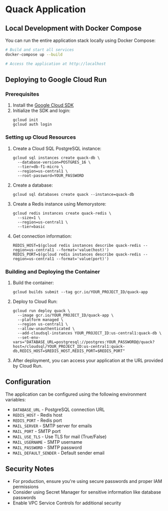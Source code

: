 # Quack Application

## Local Development with Docker Compose

You can run the entire application stack locally using Docker Compose:

```bash
# Build and start all services
docker-compose up --build

# Access the application at http://localhost
```

## Deploying to Google Cloud Run

### Prerequisites

1. Install the [Google Cloud SDK](https://cloud.google.com/sdk/docs/install)
2. Initialize the SDK and login:
   ```
   gcloud init
   gcloud auth login
   ```

### Setting up Cloud Resources

1. Create a Cloud SQL PostgreSQL instance:
   ```
   gcloud sql instances create quack-db \
     --database-version=POSTGRES_16 \
     --tier=db-f1-micro \
     --region=us-central1 \
     --root-password=YOUR_PASSWORD
   ```

2. Create a database:
   ```
   gcloud sql databases create quack --instance=quack-db
   ```

3. Create a Redis instance using Memorystore:
   ```
   gcloud redis instances create quack-redis \
     --size=1 \
     --region=us-central1 \
     --tier=basic
   ```

4. Get connection information:
   ```
   REDIS_HOST=$(gcloud redis instances describe quack-redis --region=us-central1 --format='value(host)')
   REDIS_PORT=$(gcloud redis instances describe quack-redis --region=us-central1 --format='value(port)')
   ```

### Building and Deploying the Container

1. Build the container:
   ```
   gcloud builds submit --tag gcr.io/YOUR_PROJECT_ID/quack-app
   ```

2. Deploy to Cloud Run:
   ```
   gcloud run deploy quack \
     --image gcr.io/YOUR_PROJECT_ID/quack-app \
     --platform managed \
     --region us-central1 \
     --allow-unauthenticated \
     --add-cloudsql-instances YOUR_PROJECT_ID:us-central1:quack-db \
     --set-env-vars="DATABASE_URL=postgresql://postgres:YOUR_PASSWORD@/quack?host=/cloudsql/YOUR_PROJECT_ID:us-central1:quack-db,REDIS_HOST=$REDIS_HOST,REDIS_PORT=$REDIS_PORT"
   ```

3. After deployment, you can access your application at the URL provided by Cloud Run.

## Configuration

The application can be configured using the following environment variables:

- `DATABASE_URL` - PostgreSQL connection URL
- `REDIS_HOST` - Redis host
- `REDIS_PORT` - Redis port
- `MAIL_SERVER` - SMTP server for emails
- `MAIL_PORT` - SMTP port
- `MAIL_USE_TLS` - Use TLS for mail (True/False)
- `MAIL_USERNAME` - SMTP username
- `MAIL_PASSWORD` - SMTP password
- `MAIL_DEFAULT_SENDER` - Default sender email

## Security Notes

- For production, ensure you're using secure passwords and proper IAM permissions
- Consider using Secret Manager for sensitive information like database passwords
- Enable VPC Service Controls for additional security 